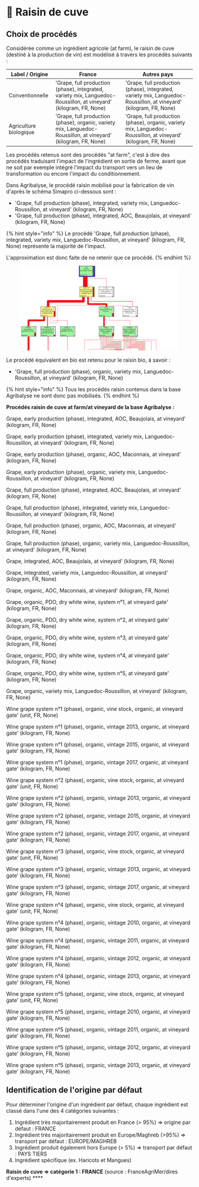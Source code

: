 # 🍇 Raisin de cuve

## Choix de procédés

Considérée comme un ingrédient agricole (at farm), le raisin de cuve (destiné à la production de vin) est modélisé à travers les procédés suivants :&#x20;

| Label / Origine        | France                                                                                                            | Autres pays                                                                                                       |
| ---------------------- | ----------------------------------------------------------------------------------------------------------------- | ----------------------------------------------------------------------------------------------------------------- |
| Conventionnelle        | 'Grape, full production (phase), integrated, variety mix, Languedoc-Roussillon, at vineyard' (kilogram, FR, None) | 'Grape, full production (phase), integrated, variety mix, Languedoc-Roussillon, at vineyard' (kilogram, FR, None) |
| Agriculture biologique | 'Grape, full production (phase), organic, variety mix, Languedoc-Roussillon, at vineyard' (kilogram, FR, None)    | 'Grape, full production (phase), organic, variety mix, Languedoc-Roussillon, at vineyard' (kilogram, FR, None)    |

Les procédés retenus sont des procédés "at farm", c'est à dire des procédés traduisant l'impact de l'ingrédient en sortie de ferme, avant que ne soit par exemple intégré l'impact du transport vers un lieu de transformation ou encore l'impact du conditionnement.



Dans Agribalyse, le procédé raisin mobilisé pour la fabrication de vin d'après le schéma Simapro ci-dessous sont :

* 'Grape, full production (phase), integrated, variety mix, Languedoc-Roussillon, at vineyard' (kilogram, FR, None)&#x20;
* 'Grape, full production (phase), integrated, AOC, Beaujolais, at vineyard' (kilogram, FR, None)

{% hint style="info" %}
Le procédé 'Grape, full production (phase), integrated, variety mix, Languedoc-Roussillon, at vineyard' (kilogram, FR, None) représente la majorité de l'impact.&#x20;

L'approximation est donc faite de ne retenir que ce procédé.
{% endhint %}

<figure><img src="../../.gitbook/assets/raisin de cuve.png" alt=""><figcaption></figcaption></figure>

Le procédé équivalent en bio est retenu pour le raisin bio, à savoir :&#x20;

* 'Grape, full production (phase), organic, variety mix, Languedoc-Roussillon, at vineyard' (kilogram, FR, None)

{% hint style="info" %}
Tous les procédés raisin contenus dans la base Agribalyse ne sont donc pas mobilisés.
{% endhint %}

**Procédés raisin de cuve at farm/at vineyard de la base Agribalyse :**&#x20;

Grape, early production (phase), integrated, AOC, Beaujolais, at vineyard' (kilogram, FR, None)

Grape, early production (phase), integrated, variety mix, Languedoc-Roussillon, at vineyard' (kilogram, FR, None)

Grape, early production (phase), organic, AOC, Maconnais, at vineyard' (kilogram, FR, None)

Grape, early production (phase), organic, variety mix, Languedoc-Roussillon, at vineyard' (kilogram, FR, None)

Grape, full production (phase), integrated, AOC, Beaujolais, at vineyard' (kilogram, FR, None)

Grape, full production (phase), integrated, variety mix, Languedoc-Roussillon, at vineyard' (kilogram, FR, None)

Grape, full production (phase), organic, AOC, Maconnais, at vineyard' (kilogram, FR, None)

Grape, full production (phase), organic, variety mix, Languedoc-Roussillon, at vineyard' (kilogram, FR, None)

Grape, integrated, AOC, Beaujolais, at vineyard' (kilogram, FR, None)

Grape, integrated, variety mix, Languedoc-Roussillon, at vineyard' (kilogram, FR, None)

Grape, organic, AOC, Maconnais, at vineyard' (kilogram, FR, None)

Grape, organic, PDO, dry white wine, system n°1, at vineyard gate' (kilogram, FR, None)

Grape, organic, PDO, dry white wine, system n°2, at vineyard gate' (kilogram, FR, None)

Grape, organic, PDO, dry white wine, system n°3, at vineyard gate' (kilogram, FR, None)

Grape, organic, PDO, dry white wine, system n°4, at vineyard gate' (kilogram, FR, None)

Grape, organic, PDO, dry white wine, system n°5, at vineyard gate' (kilogram, FR, None)

Grape, organic, variety mix, Languedoc-Roussillon, at vineyard' (kilogram, FR, None)

Wine grape system n°1 (phase), organic, vine stock, organic, at vineyard gate' (unit, FR, None)

Wine grape system n°1 (phase), organic, vintage 2013, organic, at vineyard gate' (kilogram, FR, None)

Wine grape system n°1 (phase), organic, vintage 2015, organic, at vineyard gate' (kilogram, FR, None)

Wine grape system n°1 (phase), organic, vintage 2017, organic, at vineyard gate' (kilogram, FR, None)

Wine grape system n°2 (phase), organic, vine stock, organic, at vineyard gate' (unit, FR, None)

Wine grape system n°2 (phase), organic, vintage 2013, organic, at vineyard gate' (kilogram, FR, None)

Wine grape system n°2 (phase), organic, vintage 2015, organic, at vineyard gate' (kilogram, FR, None)

Wine grape system n°2 (phase), organic, vintage 2017, organic, at vineyard gate' (kilogram, FR, None)

Wine grape system n°3 (phase), organic, vine stock, organic, at vineyard gate' (unit, FR, None)

Wine grape system n°3 (phase), organic, vintage 2013, organic, at vineyard gate' (kilogram, FR, None)

Wine grape system n°3 (phase), organic, vintage 2017, organic, at vineyard gate' (kilogram, FR, None)

Wine grape system n°4 (phase), organic, vine stock, organic, at vineyard gate' (unit, FR, None)

Wine grape system n°4 (phase), organic, vintage 2010, organic, at vineyard gate' (kilogram, FR, None)

Wine grape system n°4 (phase), organic, vintage 2011, organic, at vineyard gate' (kilogram, FR, None)

Wine grape system n°4 (phase), organic, vintage 2012, organic, at vineyard gate' (kilogram, FR, None)

Wine grape system n°4 (phase), organic, vintage 2013, organic, at vineyard gate' (kilogram, FR, None)

Wine grape system n°5 (phase), organic, vine stock, organic, at vineyard gate' (unit, FR, None)

Wine grape system n°5 (phase), organic, vintage 2010, organic, at vineyard gate' (kilogram, FR, None)

Wine grape system n°5 (phase), organic, vintage 2011, organic, at vineyard gate' (kilogram, FR, None)

Wine grape system n°5 (phase), organic, vintage 2012, organic, at vineyard gate' (kilogram, FR, None)

Wine grape system n°5 (phase), organic, vintage 2013, organic, at vineyard gate' (kilogram, FR, None)

## Identification de l'origine par défaut

Pour déterminer l'origine d'un ingrédient par défaut, chaque ingrédient est classé dans l'une des 4 catégories suivantes :&#x20;

1. Ingrédient très majoritairement produit en France (> 95%) => origine par défaut : FRANCE
2. Ingrédient très majoritairement produit en Europe/Maghreb (>95%) => transport par défaut : EUROPE/MAGHREB&#x20;
3. Ingrédient produit également hors Europe (> 5%) => transport par défaut : PAYS TIERS
4. Ingrédient spécifique (ex. Haricots et Mangues)&#x20;

**Raisin de cuve => catégorie 1 : FRANCE** (source : FranceAgriMer/dires d'experts) ****&#x20;



